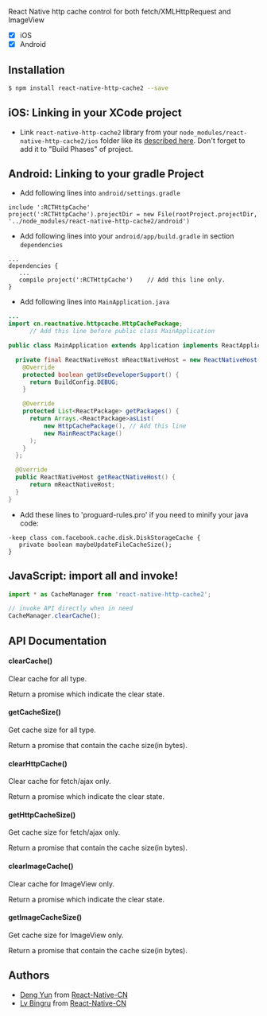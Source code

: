 React Native http cache control for both fetch/XMLHttpRequest and ImageView

- [x] iOS
- [x] Android

## Installation

```sh
$ npm install react-native-http-cache2 --save
```

## iOS: Linking in your XCode project

- Link `react-native-http-cache2` library from your `node_modules/react-native-http-cache2/ios` folder like its
  [described here](http://facebook.github.io/react-native/docs/linking-libraries-ios.html).
  Don't forget to add it to "Build Phases" of project.

## Android: Linking to your gradle Project

- Add following lines into `android/settings.gradle`

```
include ':RCTHttpCache'
project(':RCTHttpCache').projectDir = new File(rootProject.projectDir, '../node_modules/react-native-http-cache2/android')
```

- Add following lines into your `android/app/build.gradle` in section `dependencies`

```
...
dependencies {
   ...
   compile project(':RCTHttpCache')    // Add this line only.
}
```

- Add following lines into `MainApplication.java`

```java
...
import cn.reactnative.httpcache.HttpCachePackage;
      // Add this line before public class MainApplication

public class MainApplication extends Application implements ReactApplication {

  private final ReactNativeHost mReactNativeHost = new ReactNativeHost(this) {
    @Override
    protected boolean getUseDeveloperSupport() {
      return BuildConfig.DEBUG;
    }

    @Override
    protected List<ReactPackage> getPackages() {
      return Arrays.<ReactPackage>asList(
          new HttpCachePackage(), // Add this line
          new MainReactPackage()
      );
    }
  };

  @Override
  public ReactNativeHost getReactNativeHost() {
      return mReactNativeHost;
  }
}
```

- Add these lines to 'proguard-rules.pro' if you need to minify your java code:

```
-keep class com.facebook.cache.disk.DiskStorageCache {
   private boolean maybeUpdateFileCacheSize();
}
```

## JavaScript: import all and invoke!

```js
import * as CacheManager from 'react-native-http-cache2';

// invoke API directly when in need
CacheManager.clearCache();

```

## API Documentation

#### clearCache()

Clear cache for all type.

Return a promise which indicate the clear state.

#### getCacheSize()

Get cache size for all type.

Return a promise that contain the cache size(in bytes).

#### clearHttpCache()

Clear cache for fetch/ajax only.

Return a promise which indicate the clear state.

#### getHttpCacheSize()

Get cache size for fetch/ajax only.

Return a promise that contain the cache size(in bytes).

#### clearImageCache()

Clear cache for ImageView only.

Return a promise which indicate the clear state.

#### getImageCacheSize()

Get cache size for ImageView only.

Return a promise that contain the cache size(in bytes).

## Authors

- [Deng Yun](https://github.com/tdzl2003) from [React-Native-CN](https://github.com/reactnativecn)
- [Lv Bingru](https://github.com/lvbingru) from [React-Native-CN](https://github.com/reactnativecn)
